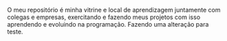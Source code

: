 O meu repositório é minha vitrine e local de aprendizagem juntamente com colegas e empresas, exercitando
e fazendo meus projetos com isso aprendendo e evoluindo na programação.
Fazendo uma alteração para teste.